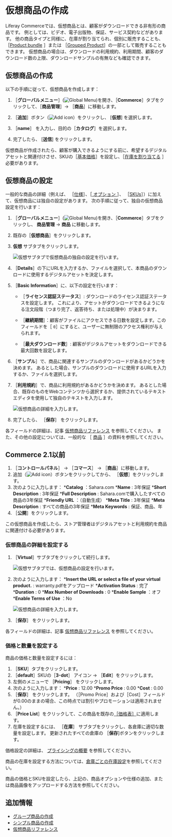 # 仮想商品の作成

Liferay Commerceでは、仮想商品とは、顧客がダウンロードできる非有形の商品です。 例としては、ビデオ、電子出版物、保証、サービス契約などがあります。 他の商品タイプと同様に、在庫が割り当てられ、個別に販売することも、 ［[Product bundle](../products/creating-product-bundles.md) ］または ［[Grouped Product](./creating-a-grouped-product.md)］の一部として販売することもできます。 仮想商品の場合は、ダウンロードの利用規約、利用期間、顧客のダウンロード数の上限、ダウンロードサンプルの有無なども確認できます。

<a name="creating-virtual-products" />

## 仮想商品の作成

以下の手順に従って、仮想商品を作成します：

1. ［**グローバルメニュー**］(![Global Menu](../../../images/icon-applications-menu.png))を開き、［**Commerce**］タブをクリックして、［**商品管理**］&rarr; ［**商品**］に移動します。

1. ［**追加**］ボタン（![Add icon](../../../images/icon-add.png)）をクリックし、 [**仮想**] を選択します。

1. ［**name**］ を入力し、目的の［**カタログ**］を選択します。

1. 完了したら、 [**送信**] をクリックします。

仮想商品が作成されたら、顧客が購入できるようにする前に、希望するデジタルアセットと関連付けさせ、SKUの［[基本価格](./../../../pricing/setting-a-products-base-price.md)］を設定し、［[在庫を割り当てる](../../../inventory-management/setting-inventory-by-warehouse.md) ］必要があります。

<a name="configuring-virtual-products" />

## 仮想商品の設定

一般的な商品の詳細（例えば、 ［[仕様](../products/specifications.md)］、［[ オプション ](../products/using-product-options.md)］、 ［[SKUs](../products/creating-skus-for-product-variants.md)］）に加えて、仮想商品には独自の設定があります。 次の手順に従って、独自の仮想商品設定を行います：

1. ［**グローバルメニュー**］(![Global Menu](../../../images/icon-applications-menu.png))を開き、［**Commerce**］タブをクリックし、 **商品管理** &rarr; **商品** に移動します。

1. 既存の［**仮想商品**］をクリックします。

1. **仮想** サブタブをクリックします。

   ![仮想サブタブで仮想商品の独自の設定を行います。](./creating-a-virtual-product/images/01.png)

1. ［**Details**］の下にURLを入力するか、ファイルを選択して、本商品のダウンロードに使用するデジタルアセットを決定します。

1. ［**Basic Information**］に、以下の設定を行います：

   * ［**ライセンス認証ステータス**］: ダウンロードのライセンス認証ステータスを設定します。 これにより、アセットがダウンロードできるようになる注文段階（つまり完了、返答待ち、または処理中）が決まります。

   * ［**継続期間**］：顧客がファイルにアクセスできる日数を設定します。このフィールドを［ `0`］にすると、ユーザーに無制限のアクセス権利が与えられます。

   * ［**最大ダウンロード数**］: 顧客がデジタルアセットをダウンロードできる最大回数を設定します。

1. ［**サンプル**］で、商品に関連するサンプルのダウンロードがあるかどうかを決めます。 あるとした場合、サンプルのダウンロードに使用するURLを入力するか、ファイルを選択します。

1. ［**利用規約**］で、商品に利用規約があるかどうかを決めます。 あるとした場合、既存のものをWebコンテンツから選択するか、提供されているテキストエディタを使用して独自のテキストを入力します。

   ![仮想商品の詳細を入力します。](./creating-a-virtual-product/images/02.png)

1. 完了したら、 ［**保存**］ をクリックします。

各フィールドの詳細は、記事 [仮想商品リファレンス](./virtual-product-reference.md) を参照してください。 また、その他の設定については、一般的な ［ [商品](../products.html) ］の資料を参照してください。

<a name="commerce-21-and-below" />

## Commerce 2.1以前

1. ［**コントロールパネル**］ → ［**コマース**］ → ［**商品**］に移動します。
1. 追加（![Add icon](../../../images/icon-add.png)）ボタンをクリックしてから、 ［**仮想**］をクリックします。
1. 次のように入力します：
    ***Catalog** ：Sahara.com
    ***Name** : 3年保証
    ***Short Description** : 3年保証
    ***Full Description** : Sahara.comで購入したすべての商品の3年保証
    ***Friendly URL** ：（自動生成）
    ***Meta Title** : 3年保証
    ***Meta Description** : すべての商品の3年保証
    ***Meta Keywords** : 保証、商品、年
1. ［**公開**］をクリックします。

この仮想商品を作成したら、ストア管理者はデジタルアセットと利用規約を商品に関連付ける必要があります。

### 仮想商品の詳細を設定する

1. ［**Virtual**］サブタブをクリックして続行します。

   ![仮想サブタブでは、仮想商品の設定を行います。](./creating-a-virtual-product/images/01.png)

1. 次のように入力します：
    ***Insert the URL or select a file of your virtual product.** : warranty.pdfをアップロード
    ***Activation Status** : 完了
    ***Duration** : 0
    ***Max Number of Downloads** : 0
    ***Enable Sample** ：オフ
    ***Enable Terms of Use** ：No

   ![仮想商品の詳細を入力します。](./creating-a-virtual-product/images/02.png)

1. ［**保存**］ をクリックします。

各フィールドの詳細は、記事 [仮想商品リファレンス](./virtual-product-reference.md) を参照してください。

### 価格と数量を設定する

商品の価格と数量を設定するには：

1. ［**SKU**］タブをクリックします。
1. ［**default**］SKUの［**3-dot**］ アイコン &rarr; ［**Edit**］をクリックします。
1. 左側のメニューで ［**Pricing**］ をクリックします。
1. 次のように入力します：
    ***Price** : 12.00
    ***Promo Price** : 0.00
    ***Cost** : 0.00
1. ［**保存**］ をクリックします。 （［Promo Price］および［Cost］フィールドが0.00のままの場合、この時点では割引やプロモーションは適用されません。）
2. ［**Price List**］をクリックして、この商品を既存の[［価格表］](../../../pricing/adding-products-to-a-price-list.md)に適用します。
3. 在庫を設定するには、 ［**在庫**］ サブタブをクリックし、各倉庫に適切な数量を設定します。 更新されたすべての倉庫の ［**保存**]ボタンをクリックします。

価格設定の詳細は、 [プライシングの概要](../../../pricing/introduction-to-pricing.md) を参照してください。

商品の在庫を設定する方法については、[倉庫ごとの在庫設定](../../../inventory-management/setting-inventory-by-warehouse.md)を参照してください。

商品の価格とSKUを設定したら、上記の、商品オプションや仕様の追加、または商品画像をアップロードする方法を参照してください。

<a name="additional-information" />

## 追加情報

* [グループ商品の作成](./creating-a-grouped-product.md)
* [シンプル商品の作成](./creating-a-simple-product.md)
* [仮想商品リファレンス](./virtual-product-reference.md)
